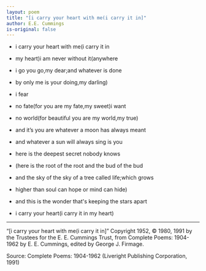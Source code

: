 ```yaml
---
layout: poem
title: "[i carry your heart with me(i carry it in]"
author: E.E. Cummings
is-original: false
---
```


- i carry your heart with me(i carry it in
- my heart)i am never without it(anywhere
- i go you go,my dear;and whatever is done
- by only me is your doing,my darling)
- i fear
- no fate(for you are my fate,my sweet)i want
- no world(for beautiful you are my world,my true)
- and it’s you are whatever a moon has always meant
- and whatever a sun will always sing is you

- here is the deepest secret nobody knows
- (here is the root of the root and the bud of the bud
- and the sky of the sky of a tree called life;which grows
- higher than soul can hope or mind can hide)
- and this is the wonder that's keeping the stars apart

- i carry your heart(i carry it in my heart)

---

“[i carry your heart with me(i carry it in]” Copyright 1952, © 1980, 1991 by the Trustees for the E. E. Cummings Trust, from Complete Poems: 1904-1962 by E. E. Cummings, edited by George J. Firmage.

Source: Complete Poems: 1904-1962 (Liveright Publishing Corporation, 1991)
